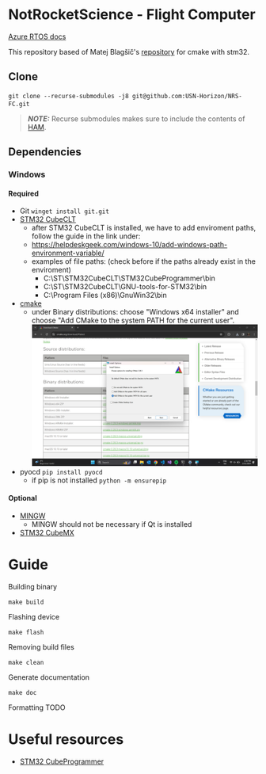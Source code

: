 # NotRocketScience - Flight Computer
[Azure RTOS docs](https://github.com/eclipse-threadx/rtos-docs/tree/main)

This repository based of Matej Blagšič's [repository](https://github.com/prtzl/stm32-cmake/tree/master) for cmake with stm32.

## Clone
```shell
git clone --recurse-submodules -j8 git@github.com:USN-Horizon/NRS-FC.git
```
> **_NOTE:_** Recurse submodules makes sure to include the contents of [HAM](https://github.com/USN-Horizon/HAM).

## Dependencies
### Windows
#### Required
- Git `winget install git.git`
- [STM32 CubeCLT](https://www.st.com/en/development-tools/stm32cubeclt.html)
    - after STM32 CubeCLT is installed, we have to add enviroment paths, follow the guide in the link under:
    - https://helpdeskgeek.com/windows-10/add-windows-path-environment-variable/
    - examples of file paths: (check before if the paths already exist in the enviroment)
        - C:\ST\STM32CubeCLT\STM32CubeProgrammer\bin
        - C:\ST\STM32CubeCLT\GNU-tools-for-STM32\bin
        - C:\Program Files (x86)\GnuWin32\bin
- [cmake](https://cmake.org/download/) 
    - under Binary distributions: choose "Windows x64 installer" and choose "Add CMake to the system PATH for the current user".   
![alt text](pictures/cmake_valg.png)
- pyocd `pip install pyocd`
    - if pip is not installed `python -m ensurepip`
#### Optional
- [MINGW](https://sourceforge.net/projects/mingw/files/latest/download)
    - MINGW should not be necessary if Qt is installed
- [STM32 CubeMX](https://www.st.com/en/development-tools/stm32cubemx.html)


# Guide

Building binary
```shell
make build
```
Flashing device
```shell
make flash
```
Removing build files
```shell
make clean
```
Generate documentation
```shell
make doc
```
Formatting
TODO

# Useful resources
- [STM32 CubeProgrammer](https://www.st.com/resource/en/user_manual/um2237-stm32cubeprogrammer-software-description-stmicroelectronics.pdf)

